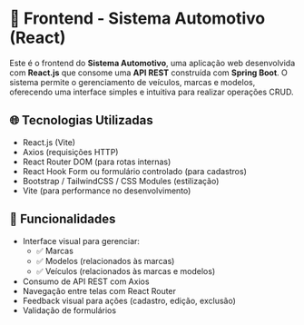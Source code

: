 # 🚗 Frontend - Sistema Automotivo (React)

Este é o frontend do **Sistema Automotivo**, uma aplicação web desenvolvida com **React.js** que consome uma **API REST** construída com **Spring Boot**. O sistema permite o gerenciamento de veículos, marcas e modelos, oferecendo uma interface simples e intuitiva para realizar operações CRUD.



## 🌐 Tecnologias Utilizadas

- React.js (Vite)
- Axios (requisições HTTP)
- React Router DOM (para rotas internas)
- React Hook Form ou formulário controlado (para cadastros)
- Bootstrap / TailwindCSS / CSS Modules (estilização)
- Vite (para performance no desenvolvimento)



## 📌 Funcionalidades

- Interface visual para gerenciar:
  - ✅ Marcas
  - ✅ Modelos (relacionados às marcas)
  - ✅ Veículos (relacionados às marcas e modelos)
- Consumo de API REST com Axios
- Navegação entre telas com React Router
- Feedback visual para ações (cadastro, edição, exclusão)
- Validação de formulários
